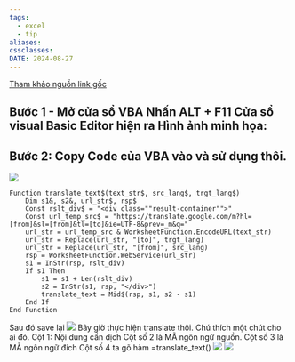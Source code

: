 ```yaml
---
tags:
  - excel
  - tip
aliases: 
cssclasses: 
DATE: 2024-08-27
---
```


 [Tham khảo nguồn link gốc](https://www.exceldemy.com/excel-vba-translate-formulalanguage/)

## Bước 1 - Mở cửa sổ VBA Nhấn ALT + F11 Cửa sổ visual Basic Editor hiện ra Hình ảnh minh họa:
## Bước 2: Copy Code của VBA vào và sử dụng thôi.
![](https://i.imgur.com/Z0QeLOw.png)
```
Function translate_text$(text_str$, src_lang$, trgt_lang$) 
    Dim s1&, s2&, url_str$, rsp$ 
    Const rslt_div$ = "<div class=""result-container"">" 
    Const url_temp_src$ = "https://translate.google.com/m?hl=[from]&sl=[from]&tl=[to]&ie=UTF-8&prev=_m&q="
    url_str = url_temp_src & WorksheetFunction.EncodeURL(text_str) 
    url_str = Replace(url_str, "[to]", trgt_lang) 
    url_str = Replace(url_str, "[from]", src_lang) 
    rsp = WorksheetFunction.WebService(url_str) 
    s1 = InStr(rsp, rslt_div) 
    If s1 Then 
        s1 = s1 + Len(rslt_div) 
        s2 = InStr(s1, rsp, "</div>") 
        translate_text = Mid$(rsp, s1, s2 - s1) 
    End If 
End Function
```
Sau đó save lại
![](https://i.imgur.com/eVg66cb.png)
Bây giờ thực hiện translate thôi. Chú thích một chút cho ai đó. 
Cột 1: Nội dung cần dịch 
Cột số 2 là MÃ ngôn ngữ nguồn. 
Cột số 3 là MÃ ngôn ngữ đích 
Cột số 4 ta gõ hàm =translate_text()
![](https://i.imgur.com/akZzaQy.png)
![](https://i.imgur.com/WfqjMT0.png)

